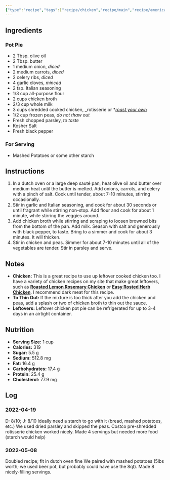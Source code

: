 ```yaml
---
{"type":"recipe","tags":["recipe/chicken","recipe/main","recipe/american"],"johnRating":8,"danielleRating":8,"source":"Adapted from:  https://www.littlebroken.com/chicken-pot-pie/","activeTime":10,"waitTime":25,"dg-publish":true,"dg-path":"Recipes/Crustless Chicken Pot Pie.md","permalink":"/recipes/crustless-chicken-pot-pie/","dgPassFrontmatter":true}
---
```



## Ingredients

### Pot Pie
- 2 Tbsp. olive oil
- 2 Tbsp. butter
- 1 medium onion, _diced_
- 2 medium carrots, _diced_
- 2 celery ribs, _diced_
- 4 garlic cloves, _minced_
- 2 tsp. Italian seasoning
- 1/3 cup all-purpose flour
- 2 cups chicken broth
- 2/3 cup whole milk
- 3 cups shredded cooked chicken, _rotisserie or **[roast your own](https://www.littlebroken.com/roasted-bone-in-chicken-breast/)*
- 1/2 cup frozen peas, _do not thaw out_
- Fresh chopped parsley, _to taste_
- Kosher Salt
- Fresh black pepper

### For Serving
- Mashed Potatoes or some other starch

## Instructions
1. In a dutch oven or a large deep sauté pan, heat olive oil and butter over medium heat until the butter is melted. Add onions, carrots, and celery with a pinch of salt. Cook until tender, about 7-10 minutes, stirring occasionally.
2. Stir in garlic and Italian seasoning, and cook for about 30 seconds or until fragrant while stirring non-stop. Add flour and cook for about 1 minute, while stirring the veggies around.
3. Add chicken broth while stirring and scraping to loosen browned bits from the bottom of the pan. Add milk. Season with salt and generously with black pepper, to taste. Bring to a simmer and cook for about 3 minutes. It will thicken.
4. Stir in chicken and peas. Simmer for about 7-10 minutes until all of the vegetables are tender. Stir in parsley and serve.

## Notes
- **Chicken:** This is a great recipe to use up leftover cooked chicken too. I have a variety of chicken recipes on my site that make great leftovers, such as **[Roasted Lemon Rosemary Chicken](https://www.littlebroken.com/roasted-lemon-rosemary-chicken/)** or [**Easy Rosted Herb Chicken**](https://www.littlebroken.com/easy-roasted-herb-chicken/). I recommend dark meat for this recipe.
- **To Thin Out:** If the mixture is too thick after you add the chicken and peas, add a splash or two of chicken broth to thin out the sauce.
- **Leftovers:** Leftover chicken pot pie can be refrigerated for up to 3-4 days in an airtight container.

## Nutrition
- **Serving Size:** 1 cup
- **Calories:** 319
- **Sugar:** 5.5 g
- **Sodium:** 512.8 mg
- **Fat:** 16.4 g
- **Carbohydrates:** 17.4 g
- **Protein:** 25.4 g
- **Cholesterol:** 77.9 mg

## Log
### 2022-04-19
D: 8/10; J: 8/10
Ideally need a starch to go with it (bread, mashed potatoes, etc.)  We used dried parsley and skipped the peas.  Costco pre-shredded rotisserie chicken worked nicely.  Made 4 servings but needed more food (starch would help)

### 2022-05-08
Doubled recipe; fit in dutch oven fine
We paired with mashed potatoes (5lbs worth; we used beer pot, but probably could have use the 8qt).  Made 8 nicely-filling servings.
